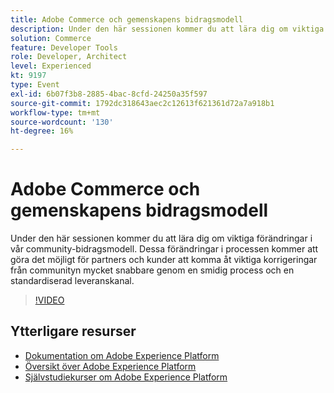 ```yaml
---
title: Adobe Commerce och gemenskapens bidragsmodell
description: Under den här sessionen kommer du att lära dig om viktiga förändringar i vår community-bidragsmodell. Dessa förändringar i processen kommer att göra det möjligt för partners och kunder att komma åt viktiga korrigeringar från communityn mycket snabbare genom en smidig process och en standardiserad leveranskanal.
solution: Commerce
feature: Developer Tools
role: Developer, Architect
level: Experienced
kt: 9197
type: Event
exl-id: 6b07f3b8-2885-4bac-8cfd-24250a35f597
source-git-commit: 1792dc318643aec2c12613f621361d72a7a918b1
workflow-type: tm+mt
source-wordcount: '130'
ht-degree: 16%

---
```


# Adobe Commerce och gemenskapens bidragsmodell

Under den här sessionen kommer du att lära dig om viktiga förändringar i vår community-bidragsmodell. Dessa förändringar i processen kommer att göra det möjligt för partners och kunder att komma åt viktiga korrigeringar från communityn mycket snabbare genom en smidig process och en standardiserad leveranskanal.

>[!VIDEO](https://video.tv.adobe.com/v/337766/?quality=12&learn=on&hidetitle=true)

## Ytterligare resurser

- [Dokumentation om Adobe Experience Platform](https://experienceleague.adobe.com/docs/experience-platform.html)
- [Översikt över Adobe Experience Platform](https://experienceleague.adobe.com/docs/experience-platform/landing/home.html)
- [Självstudiekurser om Adobe Experience Platform](https://experienceleague.adobe.com/docs/platform-learn/tutorials/overview.html?lang=sv)
